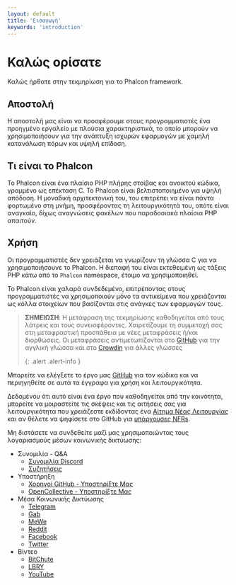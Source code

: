```yaml
---
layout: default
title: 'Εισαγωγή'
keywords: 'introduction'
---
```


# Καλώς ορίσατε
Καλώς ήρθατε στην τεκμηρίωση για το Phalcon framework.

## Αποστολή
Η αποστολή μας είναι να προσφέρουμε στους προγραμματιστές ένα προηγμένο εργαλείο με πλούσια χαρακτηριστικά, το οποίο μπορούν να χρησιμοποιήσουν για την ανάπτυξη ισχυρών εφαρμογών με χαμηλή κατανάλωση πόρων και υψηλή επίδοση.

## Τι είναι το Phalcon
Το Phalcon είναι ένα πλαίσιο PHP πλήρης στοίβας και ανοικτού κώδικα, γραμμένο ως επέκταση C. Το Phalcon είναι βελτιστοποιημένο για υψηλή απόδοση. Η μοναδική αρχιτεκτονική του, του επιτρέπει να είναι πάντα φορτωμένο στη μνήμη, προσφέροντας τη λειτουργικότητά του, οπότε είναι αναγκαίο, δίχως αναγνώσεις φακέλων που παραδοσιακά πλαίσια PHP απαιτούν.

## Χρήση
Οι προγραμματιστές δεν χρειάζεται να γνωρίζουν τη γλώσσα C για να χρησιμοποιήσουνε το Phalcon. Η διεπαφή του είναι εκτεθειμένη ως τάξεις PHP κάτω από το `Phalcon` namespace, έτοιμο να χρησιμοποιηθεί.

Το Phalcon είναι χαλαρά συνδεδεμένο, επιτρέποντας στους προγραμματιστές να χρησιμοποιούν μόνο τα αντικείμενα που χρειάζονται ως κόλλα στοιχείων που βασίζονται στις ανάγκες των εφαρμογών τους.

> **ΣΗΜΕΙΩΣΗ**: Η μετάφραση της τεκμηρίωσης καθοδηγείται από τους λάτρεις και τους συνεισφέροντες. Χαιρετίζουμε τη συμμετοχή σας στη μεταφραστική προσπάθεια με νέες μεταφράσεις ή/και διορθώσεις. Οι μεταφράσεις αντιμετωπίζονται στο [GitHub][github_docs] για την αγγλική γλώσσα και στο [Crowdin][crowdin] για άλλες γλώσσες 
> 
> {: .alert .alert-info }

Μπορείτε να ελέγξετε το έργο μας [GitHub][github] για τον κώδικα και να περιηγηθείτε σε αυτά τα έγγραφα για χρήση και λειτουργικότητα.

Δεδομένου ότι αυτό είναι ένα έργο που καθοδηγείται από την κοινότητα, μπορείτε να μοιραστείτε τις σκέψεις και τις αιτήσεις σας για λειτουργικότητα που χρειάζεστε εκδίδοντας ένα [Αίτημα Νέας Λειτουργίας](new-feature-request) και αν θέλετε να ψηφίσετε στο GitHub για [υπάρχουσες NFRs](new-feature-request-list).

Μη διστάσετε να συνδεθείτε μαζί μας χρησιμοποιώντας τους λογαριασμούς μέσων κοινωνικής δικτύωσης:

- Συνομιλία - Q&A
  - [Συνομιλία Discord](https://phalcon.io/discord)
  - [Συζητήσεις](https://phalcon.io/discussions)
- Υποστήρηξη
  - [Χορηγοί GitHub - Υποστηρίξτε Μας](https://github.com/sponsors/phalcon)
  - [OpenCollective - Υποστηρίξτε Μας](https://phalcon.io/fund)
- Μέσα Κοινωνικής Δικτύωσης
  - [Telegram](https://phalcon.io/telegram)
  - [Gab](https://phalcon.io/gab)
  - [MeWe](https://phalcon.io/mewe)
  - [Reddit](https://phalcon.io/reddit)
  - [Facebook](https://phalcon.io/fb)
  - [Twitter](https://phalcon.io/t)
- Βίντεο
  - [BitChute](https://phalcon.io/bitchute)
  - [LBRY](https://phalcon.io/lbry)
  - [YouTube](https://phalcon.io/youtube)

[crowdin]: https://crowdin.com/project/phalcon-documentation
[github]: https://github.com/phalcon/cphalcon
[github_docs]: https://github.com/phalcon/docs
